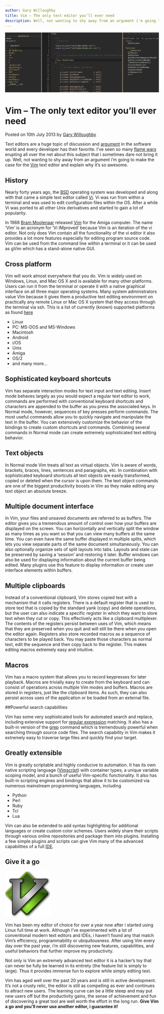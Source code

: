```yaml
---
author: Gary Willoughby
title: Vim – The only text editor you’ll ever need
description: Well, not wanting to shy away from an argument i'm going to make the case for the Vim text editor and explain why it's so awesome.
---
```


![](/articles/images/vim-the-only-text-editor-youll-ever-need-banner.png)

# Vim – The only text editor you’ll ever need

<time>Posted on 10th July 2013 by [Gary Willoughby](/pages/about.html)</time>

Text editors are a huge topic of discussion and [argument](https://en.wikipedia.org/wiki/Editor_war) in the software world and every developer has their favorite. I’ve seen so many [flame wars](https://en.wikipedia.org/wiki/Flaming_(Internet)) erupting all over the net about this subject that i sometimes dare not bring it up. Well, not wanting to shy away from an argument i’m going to make the case for the [Vim](https://en.wikipedia.org/wiki/Vim_(text_editor)) text editor and explain why it’s so awesome.

## History

Nearly forty years ago, the [BSD](https://en.wikipedia.org/wiki/Berkeley_Software_Distribution) operating system was developed and along with that came a simple text editor called [Vi](https://en.wikipedia.org/wiki/Vi). Vi was run from within a terminal and was used to edit configuration files within the OS. After a while Vi was ported to all other Unix derivatives and started to gain a lot of popularity.

In 1988 [Bram Moolenaar](http://www.moolenaar.net/) released [Vim](https://en.wikipedia.org/wiki/Vim_(text_editor)) for the Amiga computer. The name ‘Vim’ is an acronym for ‘Vi IMproved’ because Vim is an iteration of the vi editor. Not only does Vim contain all the functionality of the vi editor it also provides a lot more features especially for editing program source code. Vim can be used from the command line within a terminal or it can be used as gVim which has a stand-alone native GUI.

## Cross platform

Vim will work almost everywhere that you do. Vim is widely used on Windows, Linux, and Mac OS X and is available for many other platforms. Users can run it from the terminal or operate it with a native graphical interface on all three major operating systems. Many system administrators value Vim because it gives them a productive text editing environment on practically any remote Linux or Mac OS X system that they access through the terminal via ssh. This is a list of currently (known) supported platforms as found [here](http://www.vim.org/download.php)

* Linux
* PC: MS-DOS and MS-Windows
* Macintosh
* Android
* i/OS
* Unix
* Amiga
* OS/2
* and many more…

## Sophisticated keyboard shortcuts

Vim has separate interaction modes for text input and text editing. Insert mode behaves largely as you would expect a regular text editor to work, commands are performed with conventional keyboard shortcuts and characters are appended to the buffer as you press the associated keys. In Normal mode, however, sequences of key presses perform commands. The most useful commands allow you to quickly navigate and manipulate the text in the buffer. You can extensively customize the behavior of the bindings to create custom shortcuts and commands. Combining several commands in Normal mode can create extremely sophisticated text editing behavior.

## Text objects

In Normal mode Vim treats all text as virtual objects. Vim is aware of words, brackets, braces, lines, sentences and paragraphs, etc. In combination with sophisticated keyboard shortcuts all text objects are easily transformed, copied or deleted when the cursor is upon them. The text object commands are one of the biggest productivity boosts in Vim as they make editing any text object an absolute breeze.

## Multiple document interface

In Vim, your files and unsaved documents are referred to as buffers. The editor gives you a tremendous amount of control over how your buffers are displayed on the screen. You can horizontally and vertically split the window as many times as you want so that you can view many buffers at the same time. You can even have the same buffer displayed in multiple splits, which lets you view separate parts of the same document simultaneously. You can also optionally organize sets of split layouts into tabs. Layouts and state can be preserved by saving a ‘session’ and restoring it later. Buffer windows can also be used for displaying information about the current buffer being edited. Many plugins use this feature to display information or create user interface elements within buffers.

## Multiple clipboards

Instead of a conventional clipboard, Vim stores copied text with a mechanism that it calls registers. There is a default register that is used to store text that is copied by the standard yank (copy) and delete operations, but the user can also indicate a specific register in which they want to store text when they cut or copy. This effectively acts like a clipboard multiplexer. The contents of the registers persist between uses of Vim, which means that they are preserved when you quit and will still be there when you open the editor again. Registers also store recorded macros as a sequence of characters to be played back. You may paste those characters as normal text, edit the sequence and then copy back to the register. This makes editing macros extremely easy and intuitive.

## Macros

Vim has a macro system that allows you to record keypresses for later playback. Macros are trivially easy to create from the keyboard and can consist of operations across multiple Vim modes and buffers. Macros are stored in registers, just like the clipboard items. As such, they can also persist across uses of the application or be loaded from an external file.

##Powerful search capabilities

Vim has some very sophisticated tools for automated search and replace, including extensive support for [regular expression](https://en.wikipedia.org/wiki/Regular_expression) matching. It also has a built-in version of the [grep](https://en.wikipedia.org/wiki/Grep) command which is tremendously powerful when searching through source code files. The search capability in Vim makes it extremely easy to traverse large files and quickly find your target.

## Greatly extensible

Vim is greatly scriptable and highly conducive to automation. It has its own native scripting language ([Vimscript](https://en.wikipedia.org/wiki/Vim_(text_editor)#Vim_script)) with container types, a unique variable scoping model, and a bunch of useful Vim-specific functionality. It also has built-in scripting engines and bindings that allow it to be customized via numerous mainstream programming languages, including

* Python
* Perl
* Ruby
* Tcl
* Lua

Vim can also be extended to add syntax highlighting for additional languages or create custom color schemes. Users widely share their scripts through various online repositories and package them into plugins. Installing a few simple plugins and scripts can give Vim many of the advanced capabilities of a full [IDE](https://en.wikipedia.org/wiki/Integrated_development_environment).

## Give it a go

![](/articles/images/vim-logo.png)

Vim has been my editor of choice for over a year now after i started using Linux full time at work. Although I’ve experimented with a lot of conventional modern text editors and IDEs, i haven’t found any that match Vim’s efficiency, programmability or ubiquitousness. After using Vim every day over the past year, i’m still discovering new features, capabilities, and useful behaviors that further improve my productivity.

Not only is Vim an extremely advanced text editor it is a hacker’s toy that can never be fully be learned in its entirety (the feature list is simply to large). Thus it provides immense fun to explore while simply editing text.

Vim has aged well over the past 20 years and is still in active development. It’s not a crusty relic, the editor is still as compelling as ever and continues to attract new users. The learning curve can be a little steep and may put new users off but the productivity gains, the sense of achievement and fun of discovering a great tool are well worth the effort in the long run. **Give Vim a go and you’ll never use another editor, i guarantee it!**
